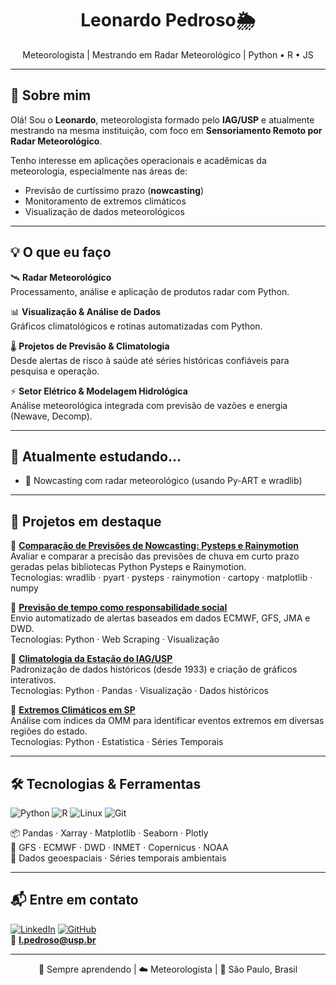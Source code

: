 <h1 align="center"> Leonardo Pedroso🌦️</h1>
<p align="center">
  Meteorologista | Mestrando em Radar Meteorológico | Python • R • JS 
</p>

---

## 👋 Sobre mim

Olá! Sou o **Leonardo**, meteorologista formado pelo **IAG/USP** e atualmente mestrando na mesma instituição, com foco em **Sensoriamento Remoto por Radar Meteorológico**.

Tenho interesse em aplicações operacionais e acadêmicas da meteorologia, especialmente nas áreas de:
- Previsão de curtíssimo prazo (**nowcasting**)
- Monitoramento de extremos climáticos
- Visualização de dados meteorológicos

---

## 💡 O que eu faço

🛰️ **Radar Meteorológico**  
Processamento, análise e aplicação de produtos radar com Python.

📊 **Visualização & Análise de Dados**  
Gráficos climatológicos e rotinas automatizadas com Python.

🌡️ **Projetos de Previsão & Climatologia**  
Desde alertas de risco à saúde até séries históricas confiáveis para pesquisa e operação.

⚡ **Setor Elétrico & Modelagem Hidrológica**  
Análise meteorológica integrada com previsão de vazões e energia (Newave, Decomp).

---

## 🔧 Atualmente estudando...

- 📡 Nowcasting com radar meteorológico (usando Py-ART e wradlib)

---

## 🧪 Projetos em destaque

🔹 **[Comparação de Previsões de Nowcasting: Pysteps e Rainymotion](https://github.com/LeonardoPedros0/Nowcast-py)**  
Avaliar e comparar a precisão das previsões de chuva em curto prazo geradas pelas bibliotecas Python Pysteps e Rainymotion.  
Tecnologias: wradlib · pyart · pysteps · rainymotion · cartopy · matplotlib · numpy

🔹 **[Previsão de tempo como responsabilidade social](https://github.com/LeonardoPedros0/AlertaMS)**  
Envio automatizado de alertas baseados em dados ECMWF, GFS, JMA e DWD.  
Tecnologias: Python · Web Scraping · Visualização

🔹 **[Climatologia da Estação do IAG/USP](#)**  
Padronização de dados históricos (desde 1933) e criação de gráficos interativos.  
Tecnologias: Python · Pandas · Visualização · Dados históricos

🔹 **[Extremos Climáticos em SP](https://github.com/LeonardoPedros0/precipt-ANA-INMET)**  
Análise com índices da OMM para identificar eventos extremos em diversas regiões do estado.  
Tecnologias: Python · Estatística · Séries Temporais

---

## 🛠️ Tecnologias & Ferramentas

![Python](https://img.shields.io/badge/-Python-3776AB?logo=python&logoColor=white&style=flat-square)
![R](https://img.shields.io/badge/-R-276DC3?logo=r&logoColor=white&style=flat-square)
![Linux](https://img.shields.io/badge/-Linux-FCC624?logo=linux&logoColor=black&style=flat-square)
![Git](https://img.shields.io/badge/-Git-F05032?logo=git&logoColor=white&style=flat-square)

📦 Pandas · Xarray · Matplotlib · Seaborn · Plotly  
📡 GFS · ECMWF · DWD · INMET · Copernicus · NOAA  
📍 Dados geoespaciais · Séries temporais ambientais

---

## 📬 Entre em contato

[![LinkedIn](https://img.shields.io/badge/-LinkedIn-0077B5?logo=linkedin&logoColor=white&style=flat-square)](https://www.linkedin.com/in/leonardo-pedroso-9a73b1169)
[![GitHub](https://img.shields.io/badge/-GitHub-181717?logo=github&logoColor=white&style=flat-square)](https://github.com/LeonardoPedros0)  
📧 **l.pedroso@usp.br**

---

<p align="center">
  🌱 Sempre aprendendo | ☁️ Meteorologista | 📍 São Paulo, Brasil
</p>
